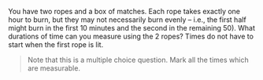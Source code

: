<div class="markdown-content" id="problem-content">
<p>You have two ropes and a box of matches. Each rope takes exactly one hour to burn, but they may not necessarily burn evenly – i.e., the first half might burn in the first 10 minutes and the second in the remaining 50). What durations of time can you measure using the 2 ropes? Times do not have to start when the first rope is lit.</p>
<blockquote>
<p>Note that this is a multiple choice question. Mark all the times which are measurable.</p>
</blockquote>
</div>